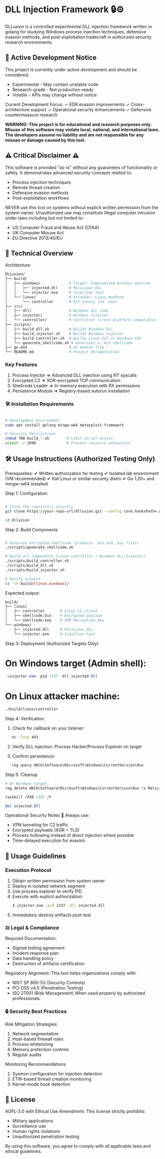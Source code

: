 # DLL Injection Framework 🔒⚙️

DLLusion is a controlled experimental DLL injection framework written in golang for studying Windows process injection techniques, defensive evasion methods, and post-exploitation tradecraft in authorized security research environments.


## 🚧 Active Development Notice

This project is currently under active development and should be considered:
- Experimental - May contain unstable code
- Research-grade - Not production-ready
- Volatile - APIs may change without notice

Current Development Focus:
✓ EDR evasion improvements
✓ Cross-architecture support
✓ Operational security enhancements
✓ Defensive countermeasure research

**WARNING: This project is for educational and research purposes only. Misuse of this software may violate local, national, and international laws. The developers assume no liability and are not responsible for any misuse or damage caused by this tool.**


## ⚠️ Critical Disclaimer ⚠️

This software is provided "as-is" without any guarantees of functionality or safety. 
It demonstrates advanced security concepts related to:
- Process injection techniques
- Remote thread creation
- Defensive evasion methods
- Post-exploitation workflows

NEVER use this tool on systems without explicit written permission from the system owner. 
Unauthorized use may constitute illegal computer intrusion under laws including but not limited to:
- US Computer Fraud and Abuse Act (CFAA)
- UK Computer Misuse Act
- EU Directive 2013/40/EU


## 🔧 Technical Overview
Architecture:
```bash
DLLusion/
├── build/
│   ├── windows/             # Target: Compromised Windows machine
│   │   ├── injected.dll     # Malicious DLL
│   │   └── injector.exe     # Injection tool
│   └── linux/               # Attacker: Linux machine
│       └── controller       # ELF binary (no .exe)
├── src/
│   ├── dll/                 # Windows DLL code
│   ├── injector/            # Windows injector
│   └── controller/          # Controller (cross-platform compatible)
├── scripts/
│   ├── build_dll.sh         # Builds Windows DLL
│   ├── build_injector.sh    # Builds Windows injector
│   ├── build_controller.sh  # Builds Linux ELF or Windows EXE
│   └── generate_shellcode.sh # Generates a .bin shellcode 
├── go.mod 					 # Go module file
└── README.md                # Project documentation
```

### Key Features
1. Process Injector => Advanced DLL injection using NT syscalls
2. Encrypted C2 	=> XOR-encrypted TCP communication
3. Shellcode Loader => In-memory execution with RX permissions
4. Persistence Module => Registry-based autorun installation

### 🛠️ Installation Requirements
```bash

# Development Environment
sudo apt install golang mingw-w64 metasploit-framework

# Security Restrictions
chmod 700 build_*.sh        # Limit script access
ulimit -n 2048              # Prevent resource exhaustion
```

## 🛠️ Usage Instructions (Authorized Testing Only)
Prerequisites:
✔ Written authorization for testing
✔ Isolated lab environment (VM recommended)
✔ Kali Linux or similar security distro
✔ Go 1.20+ and mingw-w64 installed

Step 1: Configuration
```bash

# Clone the repository securely
git clone https://your-repo-url/dllusion.git --config core.hooksPath=.githooks

cd dllusion

```

Step 2: Build Components
```bash

# Generate encrypted shellcode (produces .bin and .key files)
./scripts/generate_shellcode.sh

# Build all components (Linux controller + Windows DLL/Injector)
./scripts/build_controller.sh
./scripts/build_dll.sh
./scripts/build_injector.sh

# Verify outputs
ls -lh build/{linux,windows}/
```

Expected output:
```bash
build/
├── linux/
│   ├── controller       # Linux C2 client
│   ├── shellcode.bin    # Encrypted payload
│   └── shellcode.key    # XOR decryption key
└── windows/
    ├── injected.dll     # Malicious DLL
    └── injector.exe     # Injection tool
```

Step 3: Deployment (Authorized Targets Only)

# On Windows target (Admin shell):
```powershell
.\injector.exe -pid 1337 -dll injected.dll
```
# On Linux attacker machine:
```bash
./build/linux/controller
```

Step 4: Verification
1. Check for callback on your listener:
```bash
   nc -lvnp 443
```

2. Verify DLL injection:
   Process Hacker/Process Explorer on target

3. Confirm persistence:
```powershell
   reg query HKCU\Software\Microsoft\Windows\CurrentVersion\Run
```
Step 5: Cleanup
``` powershell
# On Windows target:
reg delete HKCU\Software\Microsoft\Windows\CurrentVersion\Run /v MaliciousApp /f

taskkill /PID 1337 /F

del injected.dll
```

 Operational Security Notes
🔐 Always use:
- VPN tunneling for C2 traffic
- Encrypted payloads (XOR + TLS)
- Process hollowing instead of direct injection where possible
- Time-delayed execution for evasion


## 🚀 Usage Guidelines

### Execution Protocol

1. Obtain written permission from system owner
2. Deploy in isolated network segment
3. Use process explorer to verify PID
4. Execute with explicit authorization:
	```bash
   $ injector.exe -pid 1337 -dll injected.dll
   ```
5. Immediately destroy artifacts post-test

### ⚖️ Legal & Compliance
Required Documentation:
- Signed testing agreement
- Incident response plan
- Data handling policy
- Destruction of artifacts certification

Regulatory Alignment:
This tool helps organizations comply with:
- NIST SP 800-53 (Security Controls)
- PCI DSS v4.0 (Penetration Testing)
- ISO 27001 (Risk Management)
When used properly by authorized professionals.

### 🔒 Security Best Practices
Risk Mitigation Strategies:
1. Network segmentation
2. Host-based firewall rules
3. Process whitelisting
4. Memory protection controls
5. Regular audits

Monitoring Recommendations
1. Sysmon configuration for injection detection
2. ETW-based thread creation monitoring
3. Kernel-mode hook detection


## 📄 License

AGPL-3.0 with Ethical Use Amendment:
This license strictly prohibits:
- Military applications
- Surveillance use
- Human rights violations
- Unauthorized penetration testing

By using this software, you agree to comply with all applicable laws and ethical guidelines.
